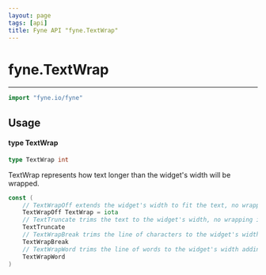 ```yaml
---
layout: page
tags: [api]
title: Fyne API "fyne.TextWrap"
---
```


# fyne.TextWrap
---
```go
import "fyne.io/fyne"
```

## Usage

#### type TextWrap

```go
type TextWrap int
```

TextWrap represents how text longer than the widget's width will be wrapped.

```go
const (
	// TextWrapOff extends the widget's width to fit the text, no wrapping is applied.
	TextWrapOff TextWrap = iota
	// TextTruncate trims the text to the widget's width, no wrapping is applied.
	TextTruncate
	// TextWrapBreak trims the line of characters to the widget's width adding the excess as new line.
	TextWrapBreak
	// TextWrapWord trims the line of words to the widget's width adding the excess as new line.
	TextWrapWord
)
```
